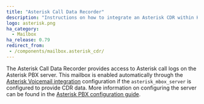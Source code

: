 ```yaml
---
title: "Asterisk Call Data Recorder"
description: "Instructions on how to integrate an Asterisk CDR within Home Assistant."
logo: asterisk.png
ha_category:
  - Mailbox
ha_release: 0.79
redirect_from:
 - /components/mailbox.asterisk_cdr/
---
```


The Asterisk Call Data Recorder provides access to Asterisk call logs on the Asterisk PBX server. This mailbox is enabled automatically through the [Asterisk Voicemail integration](/components/asterisk_mbox/) configuration if the `asterisk_mbox_server` is configured to provide CDR data.  More information on configuring the server can be found in the [Asterisk PBX configuration guide](/docs/asterisk_mbox/).
